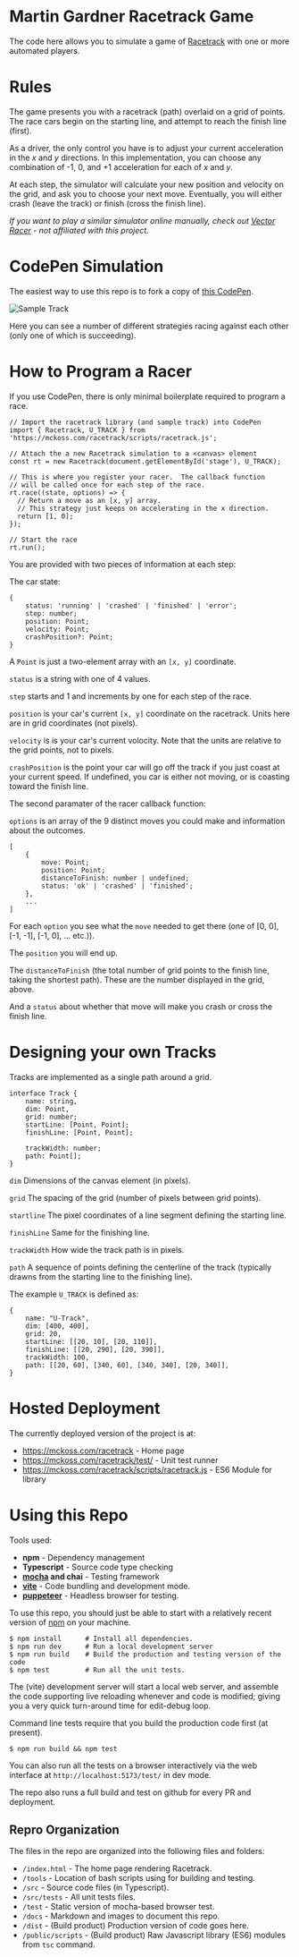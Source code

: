 # Martin Gardner Racetrack Game

The code here allows you to simulate a game of
[Racetrack](https://en.wikipedia.org/wiki/Racetrack_(game)) with one or more
automated players.

# Rules

The game presents you with a racetrack (path) overlaid on a grid of points. The
race cars begin on the starting line, and attempt to reach the finish line
(first).

As a driver, the only control you have is to adjust your current acceleration in
the *x* and *y* directions.  In this implementation, you can choose any
combination of -1, 0, and +1 acceleration for each of *x* and *y*.

At each step, the simulator will calculate your new position and
velocity on the grid, and ask you to choose your next move.  Eventually, you
will either crash (leave the track) or finish (cross the finish line).

*If you want to play a similar simulator online manually, check out [Vector
Racer](http://www.harmmade.com/vectorracer/) - not affiliated with this
project.*

# CodePen Simulation

The easiest way to use this repo is to fork a copy of [this
CodePen](https://codepen.io/mckoss/pen/RwYVmGO).

![Sample Track](docs/sample-track.png)

Here you can see a number of different strategies racing against each other
(only one of which is succeeding).

# How to Program a Racer

If you use CodePen, there is only minimal boilerplate required to program a race.

```
// Import the racetrack library (and sample track) into CodePen
import { Racetrack, U_TRACK } from 'https://mckoss.com/racetrack/scripts/racetrack.js';

// Attach the a new Racetrack simulation to a <canvas> element
const rt = new Racetrack(document.getElementById('stage'), U_TRACK);

// This is where you register your racer.  The callback function
// will be called once for each step of the race.
rt.race((state, options) => {
  // Return a move as an [x, y] array.
  // This strategy just keeps on accelerating in the x direction.
  return [1, 0];
});

// Start the race
rt.run();
```

You are provided with two pieces of information at each step:

The car state:

```
{
    status: 'running' | 'crashed' | 'finished' | 'error';
    step: number;
    position: Point;
    velocity: Point;
    crashPosition?: Point;
}
```
A ```Point``` is just a two-element array with an ```[x, y]``` coordinate.

```status``` is a string with one of 4 values.

```step``` starts and 1 and increments by one for each step of the race.

```position``` is your car's current ```[x, y]``` coordinate on the racetrack.
Units here are in grid coordinates (not pixels).

```velocity``` is is your car's current volocity.  Note that the units are
relative to the grid points, not to pixels.

```crashPosition``` is the point your car will go off the track if you
just coast at your current speed.  If undefined, you car is either not
moving, or is coasting toward the finish line.

The second paramater of the racer callback function:

```options``` is an array of the 9 distinct moves you could make and information
about the outcomes.

```
[
    {
        move: Point;
        position: Point;
        distanceToFinish: number | undefined;
        status: 'ok' | 'crashed' | 'finished';
    },
    ...
]
```

For each ```option``` you see what the ```move``` needed to get there (one of
[0, 0], [-1, -1], [-1, 0], ... etc.)).

The ```position``` you will end up.

The ```distanceToFinish``` (the total number of grid points to the finish line,
taking the shortest path).  These are the number displayed in the grid, above.

And a ```status``` about whether that move will make you crash or cross the
finish line.

# Designing your own Tracks

Tracks are implemented as a single path around a grid.

```
interface Track {
    name: string,
    dim: Point,
    grid: number;
    startLine: [Point, Point];
    finishLine: [Point, Point];

    trackWidth: number;
    path: Point[];
}
```

```dim``` Dimensions of the canvas element (in pixels).

```grid``` The spacing of the grid (number of pixels between grid points).

```startline``` The pixel coordinates of a line segment defining the starting
line.

```finishLine``` Same for the finishing line.

```trackWidth``` How wide the track path is in pixels.

```path``` A sequence of points defining the centerline of the track (typically
drawns from the starting line to the finishing line).

The example ```U_TRACK``` is defined as:

```
{
    name: "U-Track",
    dim: [400, 400],
    grid: 20,
    startLine: [[20, 10], [20, 110]],
    finishLine: [[20, 290], [20, 390]],
    trackWidth: 100,
    path: [[20, 60], [340, 60], [340, 340], [20, 340]],
}
```

# Hosted Deployment

The currently deployed version of the project is at:

- https://mckoss.com/racetrack - Home page
- https://mckoss.com/racetrack/test/ - Unit test runner
- https://mckoss.com/racetrack/scripts/racetrack.js - ES6 Module for library

# Using this Repo

Tools used:

- **npm** - Dependency management
- **Typescript** - Source code type checking
- **[mocha](https://mochajs.org/) and chai** - Testing framework
- **[vite](https://vitejs.dev/)** - Code bundling and development mode.
- **[puppeteer](https://pptr.dev/)** - Headless browser for testing.

To use this repo, you should just be able to start with a relatively recent
version of
[npm](https://docs.npmjs.com/downloading-and-installing-node-js-and-npm) on
your machine.

```
$ npm install      # Install all dependencies.
$ npm run dev      # Run a local development server
$ npm run build    # Build the production and testing version of the code
$ npm test         # Run all the unit tests.
```

The (vite) development server will start a local web server, and assemble the
code supporting live reloading whenever and code is modified; giving you a very
quick turn-around time for edit-debug loop.

Command line tests require that you build the production code first (at present).

```
$ npm run build && npm test
```

You can also run all the tests on a browser interactively via the web interface
at ```http://localhost:5173/test/``` in dev mode.

The repo also runs a full build and test on github for every PR and deployment.

## Repro Organization

The files in the repo are organized into the following files and folders:

- ```/index.html``` - The home page rendering Racetrack.
- ```/tools``` - Location of bash scripts using for building and testing.
- ```/src``` - Source code files (in Typescript).
- ```/src/tests``` - All unit tests files.
- ```/test``` - Static version of mocha-based browser test.
- ```/docs``` - Markdown and images to document this repo.
- ```/dist``` - (Build product) Production version of code goes here.
- ```/public/scripts``` - (Build product) Raw Javascript library (ES6) modules from
  ```tsc``` command.
